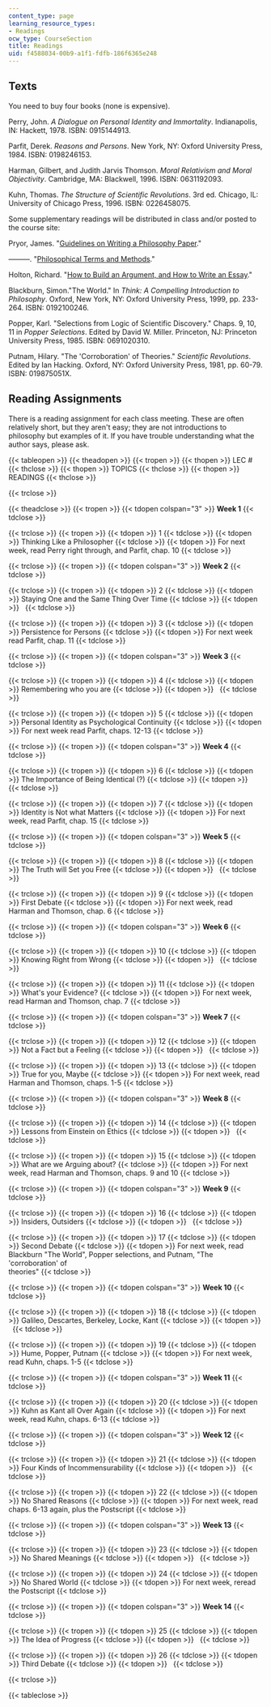 ```yaml
---
content_type: page
learning_resource_types:
- Readings
ocw_type: CourseSection
title: Readings
uid: f4588034-00b9-a1f1-fdfb-186f6365e248
---
```


Texts
-----

You need to buy four books (none is expensive).

Perry, John. _A Dialogue on Personal Identity and Immortality_. Indianapolis, IN: Hackett, 1978. ISBN: 0915144913.

Parfit, Derek. _Reasons and Persons_. New York, NY: Oxford University Press, 1984. ISBN: 0198246153.

Harman, Gilbert, and Judith Jarvis Thomson. _Moral Relativism and Moral Objectivity_. Cambridge, MA: Blackwell, 1996. ISBN: 0631192093.

Kuhn, Thomas. _The Structure of Scientific Revolutions_. 3rd ed. Chicago, IL: University of Chicago Press, 1996. ISBN: 0226458075.

Some supplementary readings will be distributed in class and/or posted to the course site:

Pryor, James. "[Guidelines on Writing a Philosophy Paper](http://www.jimpryor.net/teaching/guidelines/writing.html)."

———. "[Philosophical Terms and Methods](http://www.princeton.edu/main/)."

Holton, Richard. "[How to Build an Argument, and How to Write an Essay](http://web.mit.edu/holton/www/edin/write/writehome.html)."

Blackburn, Simon."The World." In _Think: A Compelling Introduction to Philosophy_. Oxford, New York, NY: Oxford University Press, 1999, pp. 233- 264. ISBN: 0192100246.

Popper, Karl. "Selections from Logic of Scientific Discovery." Chaps. 9, 10, 11 in _Popper Selections_. Edited by David W. Miller. Princeton, NJ: Princeton University Press, 1985. ISBN: 0691020310.

Putnam, Hilary. "The 'Corroboration' of Theories." _Scientific Revolutions_. Edited by Ian Hacking. Oxford, NY: Oxford University Press, 1981, pp. 60-79. ISBN: 019875051X.

Reading Assignments
-------------------

There is a reading assignment for each class meeting. These are often relatively short, but they aren't easy; they are not introductions to philosophy but examples of it. If you have trouble understanding what the author says, please ask.

{{< tableopen >}}
{{< theadopen >}}
{{< tropen >}}
{{< thopen >}}
LEC #
{{< thclose >}}
{{< thopen >}}
TOPICS
{{< thclose >}}
{{< thopen >}}
READINGS
{{< thclose >}}

{{< trclose >}}

{{< theadclose >}}
{{< tropen >}}
{{< tdopen colspan="3" >}}
**Week 1**
{{< tdclose >}}

{{< trclose >}}
{{< tropen >}}
{{< tdopen >}}
1
{{< tdclose >}}
{{< tdopen >}}
Thinking Like a Philosopher
{{< tdclose >}}
{{< tdopen >}}
For next week, read Perry right through, and Parfit, chap. 10
{{< tdclose >}}

{{< trclose >}}
{{< tropen >}}
{{< tdopen colspan="3" >}}
**Week 2**
{{< tdclose >}}

{{< trclose >}}
{{< tropen >}}
{{< tdopen >}}
2
{{< tdclose >}}
{{< tdopen >}}
Staying One and the Same Thing Over Time
{{< tdclose >}}
{{< tdopen >}}
 
{{< tdclose >}}

{{< trclose >}}
{{< tropen >}}
{{< tdopen >}}
3
{{< tdclose >}}
{{< tdopen >}}
Persistence for Persons
{{< tdclose >}}
{{< tdopen >}}
For next week read Parfit, chap. 11
{{< tdclose >}}

{{< trclose >}}
{{< tropen >}}
{{< tdopen colspan="3" >}}
**Week 3**
{{< tdclose >}}

{{< trclose >}}
{{< tropen >}}
{{< tdopen >}}
4
{{< tdclose >}}
{{< tdopen >}}
Remembering who you are
{{< tdclose >}}
{{< tdopen >}}
 
{{< tdclose >}}

{{< trclose >}}
{{< tropen >}}
{{< tdopen >}}
5
{{< tdclose >}}
{{< tdopen >}}
Personal Identity as Psychological Continuity
{{< tdclose >}}
{{< tdopen >}}
For next week read Parfit, chaps. 12-13
{{< tdclose >}}

{{< trclose >}}
{{< tropen >}}
{{< tdopen colspan="3" >}}
**Week 4**
{{< tdclose >}}

{{< trclose >}}
{{< tropen >}}
{{< tdopen >}}
6
{{< tdclose >}}
{{< tdopen >}}
The Importance of Being Identical (?)
{{< tdclose >}}
{{< tdopen >}}
 
{{< tdclose >}}

{{< trclose >}}
{{< tropen >}}
{{< tdopen >}}
7
{{< tdclose >}}
{{< tdopen >}}
Identity is Not what Matters
{{< tdclose >}}
{{< tdopen >}}
For next week, read Parfit, chap. 15
{{< tdclose >}}

{{< trclose >}}
{{< tropen >}}
{{< tdopen colspan="3" >}}
**Week 5**
{{< tdclose >}}

{{< trclose >}}
{{< tropen >}}
{{< tdopen >}}
8
{{< tdclose >}}
{{< tdopen >}}
The Truth will Set you Free
{{< tdclose >}}
{{< tdopen >}}
 
{{< tdclose >}}

{{< trclose >}}
{{< tropen >}}
{{< tdopen >}}
9
{{< tdclose >}}
{{< tdopen >}}
First Debate
{{< tdclose >}}
{{< tdopen >}}
For next week, read Harman and Thomson, chap. 6
{{< tdclose >}}

{{< trclose >}}
{{< tropen >}}
{{< tdopen colspan="3" >}}
**Week 6**
{{< tdclose >}}

{{< trclose >}}
{{< tropen >}}
{{< tdopen >}}
10
{{< tdclose >}}
{{< tdopen >}}
Knowing Right from Wrong
{{< tdclose >}}
{{< tdopen >}}
 
{{< tdclose >}}

{{< trclose >}}
{{< tropen >}}
{{< tdopen >}}
11
{{< tdclose >}}
{{< tdopen >}}
What's your Evidence?
{{< tdclose >}}
{{< tdopen >}}
For next week, read Harman and Thomson, chap. 7
{{< tdclose >}}

{{< trclose >}}
{{< tropen >}}
{{< tdopen colspan="3" >}}
**Week 7**
{{< tdclose >}}

{{< trclose >}}
{{< tropen >}}
{{< tdopen >}}
12
{{< tdclose >}}
{{< tdopen >}}
Not a Fact but a Feeling
{{< tdclose >}}
{{< tdopen >}}
 
{{< tdclose >}}

{{< trclose >}}
{{< tropen >}}
{{< tdopen >}}
13
{{< tdclose >}}
{{< tdopen >}}
True for you, Maybe
{{< tdclose >}}
{{< tdopen >}}
For next week, read Harman and Thomson, chaps. 1-5
{{< tdclose >}}

{{< trclose >}}
{{< tropen >}}
{{< tdopen colspan="3" >}}
**Week 8**
{{< tdclose >}}

{{< trclose >}}
{{< tropen >}}
{{< tdopen >}}
14
{{< tdclose >}}
{{< tdopen >}}
Lessons from Einstein on Ethics
{{< tdclose >}}
{{< tdopen >}}
 
{{< tdclose >}}

{{< trclose >}}
{{< tropen >}}
{{< tdopen >}}
15
{{< tdclose >}}
{{< tdopen >}}
What are we Arguing about?
{{< tdclose >}}
{{< tdopen >}}
For next week, read Harman and Thomson, chaps. 9 and 10
{{< tdclose >}}

{{< trclose >}}
{{< tropen >}}
{{< tdopen colspan="3" >}}
**Week 9**
{{< tdclose >}}

{{< trclose >}}
{{< tropen >}}
{{< tdopen >}}
16
{{< tdclose >}}
{{< tdopen >}}
Insiders, Outsiders
{{< tdclose >}}
{{< tdopen >}}
 
{{< tdclose >}}

{{< trclose >}}
{{< tropen >}}
{{< tdopen >}}
17
{{< tdclose >}}
{{< tdopen >}}
Second Debate
{{< tdclose >}}
{{< tdopen >}}
For next week, read Blackburn "The World", Popper selections, and Putnam, "The 'corroboration' of  
theories"
{{< tdclose >}}

{{< trclose >}}
{{< tropen >}}
{{< tdopen colspan="3" >}}
**Week 10**
{{< tdclose >}}

{{< trclose >}}
{{< tropen >}}
{{< tdopen >}}
18
{{< tdclose >}}
{{< tdopen >}}
Galileo, Descartes, Berkeley, Locke, Kant
{{< tdclose >}}
{{< tdopen >}}
 
{{< tdclose >}}

{{< trclose >}}
{{< tropen >}}
{{< tdopen >}}
19
{{< tdclose >}}
{{< tdopen >}}
Hume, Popper, Putnam
{{< tdclose >}}
{{< tdopen >}}
For next week, read Kuhn, chaps. 1-5
{{< tdclose >}}

{{< trclose >}}
{{< tropen >}}
{{< tdopen colspan="3" >}}
**Week 11**
{{< tdclose >}}

{{< trclose >}}
{{< tropen >}}
{{< tdopen >}}
20
{{< tdclose >}}
{{< tdopen >}}
Kuhn as Kant all Over Again
{{< tdclose >}}
{{< tdopen >}}
For next week, read Kuhn, chaps. 6-13
{{< tdclose >}}

{{< trclose >}}
{{< tropen >}}
{{< tdopen colspan="3" >}}
**Week 12**
{{< tdclose >}}

{{< trclose >}}
{{< tropen >}}
{{< tdopen >}}
21
{{< tdclose >}}
{{< tdopen >}}
Four Kinds of Incommensurability
{{< tdclose >}}
{{< tdopen >}}
 
{{< tdclose >}}

{{< trclose >}}
{{< tropen >}}
{{< tdopen >}}
22
{{< tdclose >}}
{{< tdopen >}}
No Shared Reasons
{{< tdclose >}}
{{< tdopen >}}
For next week, read chaps. 6-13 again, plus the Postscript
{{< tdclose >}}

{{< trclose >}}
{{< tropen >}}
{{< tdopen colspan="3" >}}
**Week 13**
{{< tdclose >}}

{{< trclose >}}
{{< tropen >}}
{{< tdopen >}}
23
{{< tdclose >}}
{{< tdopen >}}
No Shared Meanings
{{< tdclose >}}
{{< tdopen >}}
 
{{< tdclose >}}

{{< trclose >}}
{{< tropen >}}
{{< tdopen >}}
24
{{< tdclose >}}
{{< tdopen >}}
No Shared World
{{< tdclose >}}
{{< tdopen >}}
For next week, reread the Postscript
{{< tdclose >}}

{{< trclose >}}
{{< tropen >}}
{{< tdopen colspan="3" >}}
**Week 14**
{{< tdclose >}}

{{< trclose >}}
{{< tropen >}}
{{< tdopen >}}
25
{{< tdclose >}}
{{< tdopen >}}
The Idea of Progress
{{< tdclose >}}
{{< tdopen >}}
 
{{< tdclose >}}

{{< trclose >}}
{{< tropen >}}
{{< tdopen >}}
26
{{< tdclose >}}
{{< tdopen >}}
Third Debate
{{< tdclose >}}
{{< tdopen >}}
 
{{< tdclose >}}

{{< trclose >}}

{{< tableclose >}}